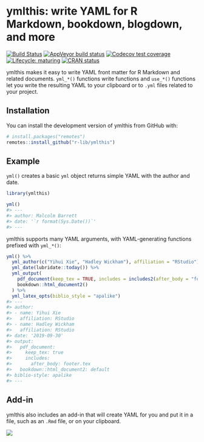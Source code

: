 
<!-- README.md is generated from README.Rmd. Please edit that file -->

# ymlthis: write YAML for R Markdown, bookdown, blogdown, and more

<!-- badges: start -->

[![Build
Status](https://travis-ci.org/r-lib/ymlthis.svg?branch=master)](https://travis-ci.org/r-lib/ymlthis)
[![AppVeyor build
status](https://ci.appveyor.com/api/projects/status/folqefg7g5afi4w1?svg=true)](https://ci.appveyor.com/project/malcolmbarrett/ymlthis/branch/master)
[![Codecov test
coverage](https://codecov.io/gh/r-lib/ymlthis/branch/master/graph/badge.svg)](https://codecov.io/gh/r-lib/ymlthis?branch=master)
[![Lifecycle:
maturing](https://img.shields.io/badge/lifecycle-maturing-blue.svg)](https://www.tidyverse.org/lifecycle/#maturing)
[![CRAN
status](https://www.r-pkg.org/badges/version/ymlthis)](https://cran.r-project.org/package=ymlthis)
<!-- badges: end -->

ymlthis makes it easy to write YAML front matter for R Markdown and
related documents. `yml_*()` functions write functions and `use_*()`
functions let you write the resulting YAML to your clipboard or to
`.yml` files related to your project.

## Installation

You can install the development version of ymlthis from GitHub with:

``` r
# install.packages("remotes")
remotes::install_github("r-lib/ymlthis")
```

## Example

`yml()` creates a basic `yml` object returns simple YAML with the author
and date.

``` r
library(ymlthis)

yml()
#> ---
#> author: Malcolm Barrett
#> date: '`r format(Sys.Date())`'
#> ---
```

ymlthis supports many YAML arguments, with YAML-generating functions
prefixed with `yml_*()`:

``` r
yml() %>% 
  yml_author(c("Yihui Xie", "Hadley Wickham"), affiliation = "RStudio") %>% 
  yml_date(lubridate::today()) %>% 
  yml_output(
    pdf_document(keep_tex = TRUE, includes = includes2(after_body = "footer.tex")), 
    bookdown::html_document2()
  ) %>% 
  yml_latex_opts(biblio_style = "apalike")
#> ---
#> author:
#> - name: Yihui Xie
#>   affiliation: RStudio
#> - name: Hadley Wickham
#>   affiliation: RStudio
#> date: '2019-09-30'
#> output:
#>   pdf_document:
#>     keep_tex: true
#>     includes:
#>       after_body: footer.tex
#>   bookdown::html_document2: default
#> biblio-style: apalike
#> ---
```

## Add-in

ymlthis also includes an add-in that will create YAML for you and put it
in a file, such as an `.Rmd` file, or on your clipboard.

![](https://i.imgur.com/5dFkcx9.gif)
